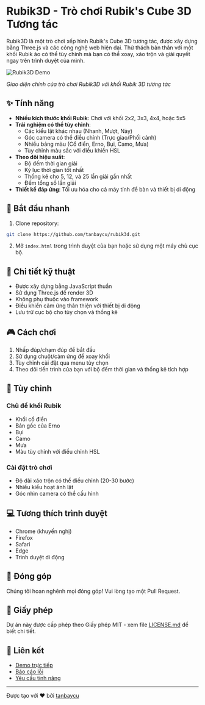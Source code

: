 # Rubik3D - Trò chơi Rubik's Cube 3D Tương tác

Rubik3D là một trò chơi xếp hình Rubik's Cube 3D tương tác, được xây dựng bằng Three.js và các công nghệ web hiện đại. Thử thách bản thân với một khối Rubik ảo có thể tùy chỉnh mà bạn có thể xoay, xáo trộn và giải quyết ngay trên trình duyệt của mình.

![Rubik3D Demo](https://i.postimg.cc/CxGSKyW6/image.png)

*Giao diện chính của trò chơi Rubik3D với khối Rubik 3D tương tác*

## ✨ Tính năng

- **Nhiều kích thước khối Rubik**: Chơi với khối 2x2, 3x3, 4x4, hoặc 5x5
- **Trải nghiệm có thể tùy chỉnh**:
  - Các kiểu lật khác nhau (Nhanh, Mượt, Nảy)
  - Góc camera có thể điều chỉnh (Trực giao/Phối cảnh)
  - Nhiều bảng màu (Cổ điển, Erno, Bụi, Camo, Mưa)
  - Tùy chỉnh màu sắc với điều khiển HSL
- **Theo dõi hiệu suất**:
  - Bộ đếm thời gian giải
  - Kỷ lục thời gian tốt nhất
  - Thống kê cho 5, 12, và 25 lần giải gần nhất
  - Đếm tổng số lần giải
- **Thiết kế đáp ứng**: Tối ưu hóa cho cả máy tính để bàn và thiết bị di động

## 🚀 Bắt đầu nhanh

1. Clone repository:
```bash
git clone https://github.com/tanbaycu/rubik3d.git
```

2. Mở `index.html` trong trình duyệt của bạn hoặc sử dụng một máy chủ cục bộ.

## 🔧 Chi tiết kỹ thuật

- Được xây dựng bằng JavaScript thuần
- Sử dụng Three.js để render 3D
- Không phụ thuộc vào framework
- Điều khiển cảm ứng thân thiện với thiết bị di động
- Lưu trữ cục bộ cho tùy chọn và thống kê

## 🎮 Cách chơi

1. Nhấp đúp/chạm đúp để bắt đầu
2. Sử dụng chuột/cảm ứng để xoay khối
3. Tùy chỉnh cài đặt qua menu tùy chọn
4. Theo dõi tiến trình của bạn với bộ đếm thời gian và thống kê tích hợp

## 🎨 Tùy chỉnh

### Chủ đề khối Rubik
- Khối cổ điển
- Bản gốc của Erno
- Bụi
- Camo
- Mưa
- Màu tùy chỉnh với điều chỉnh HSL

### Cài đặt trò chơi
- Độ dài xáo trộn có thể điều chỉnh (20-30 bước)
- Nhiều kiểu hoạt ảnh lật
- Góc nhìn camera có thể cấu hình

## 💻 Tương thích trình duyệt

- Chrome (khuyến nghị)
- Firefox
- Safari
- Edge
- Trình duyệt di động

## 🤝 Đóng góp

Chúng tôi hoan nghênh mọi đóng góp! Vui lòng tạo một Pull Request.

## 📝 Giấy phép

Dự án này được cấp phép theo Giấy phép MIT - xem file [LICENSE.md](LICENSE.md) để biết chi tiết.

## 🔗 Liên kết

- [Demo trực tiếp](https://tanbaycu.github.io/rubik3d)
- [Báo cáo lỗi](https://github.com/tanbaycu/rubik3d/issues)
- [Yêu cầu tính năng](https://github.com/tanbaycu/rubik3d/issues)



---

Được tạo với ❤️ bởi [tanbaycu](https://github.com/tanbaycu)